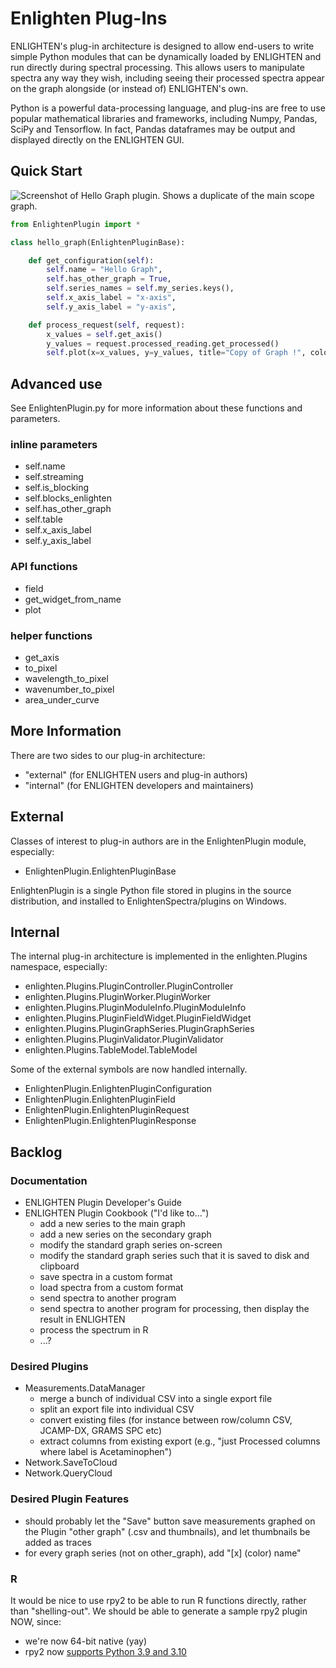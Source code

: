 # Enlighten Plug-Ins

ENLIGHTEN's plug-in architecture is designed to allow end-users to write simple 
Python modules that can be dynamically loaded by ENLIGHTEN and run directly 
during spectral processing.  This allows users to manipulate spectra any way they
wish, including seeing their processed spectra appear on the graph alongside (or
instead of) ENLIGHTEN's own.

Python is a powerful data-processing language, and plug-ins are free to use 
popular mathematical libraries and frameworks, including Numpy, Pandas, SciPy
and Tensorflow. In fact, Pandas dataframes may be output and displayed directly 
on the ENLIGHTEN GUI.

## Quick Start

![Screenshot of Hello Graph plugin. Shows a duplicate of the main scope graph.](images/hello-graph-screenshot.png)

```python
from EnlightenPlugin import *

class hello_graph(EnlightenPluginBase):

    def get_configuration(self):
        self.name = "Hello Graph",
        self.has_other_graph = True,
        self.series_names = self.my_series.keys(),
        self.x_axis_label = "x-axis",
        self.y_axis_label = "y-axis",

    def process_request(self, request):
        x_values = self.get_axis()
        y_values = request.processed_reading.get_processed()
        self.plot(x=x_values, y=y_values, title="Copy of Graph !", color="yellow")
```

## Advanced use

See EnlightenPlugin.py for more information about these functions and parameters.

### inline parameters

- self.name
- self.streaming
- self.is_blocking
- self.blocks_enlighten
- self.has_other_graph
- self.table
- self.x_axis_label
- self.y_axis_label

### API functions

- field
- get_widget_from_name
- plot

### helper functions

- get_axis
- to_pixel
- wavelength_to_pixel
- wavenumber_to_pixel
- area_under_curve

## More Information

There are two sides to our plug-in architecture:

- "external" (for ENLIGHTEN users and plug-in authors)
- "internal" (for ENLIGHTEN developers and maintainers)

## External

Classes of interest to plug-in authors are in the EnlightenPlugin module, 
especially:

- EnlightenPlugin.EnlightenPluginBase

EnlightenPlugin is a single Python file stored in plugins in the source 
distribution, and installed to EnlightenSpectra/plugins on Windows.

## Internal

The internal plug-in architecture is implemented in the enlighten.Plugins 
namespace, especially:

- enlighten.Plugins.PluginController.PluginController
- enlighten.Plugins.PluginWorker.PluginWorker
- enlighten.Plugins.PluginModuleInfo.PluginModuleInfo
- enlighten.Plugins.PluginFieldWidget.PluginFieldWidget
- enlighten.Plugins.PluginGraphSeries.PluginGraphSeries
- enlighten.Plugins.PluginValidator.PluginValidator
- enlighten.Plugins.TableModel.TableModel

Some of the external symbols are now handled internally.

- EnlightenPlugin.EnlightenPluginConfiguration
- EnlightenPlugin.EnlightenPluginField
- EnlightenPlugin.EnlightenPluginRequest
- EnlightenPlugin.EnlightenPluginResponse

## Backlog

### Documentation

- ENLIGHTEN Plugin Developer's Guide
- ENLIGHTEN Plugin Cookbook ("I'd like to...")
    - add a new series to the main graph
    - add a new series on the secondary graph
    - modify the standard graph series on-screen
    - modify the standard graph series such that it is saved to disk and clipboard
    - save spectra in a custom format
    - load spectra from a custom format
    - send spectra to another program
    - send spectra to another program for processing, then display the result in ENLIGHTEN
    - process the spectrum in R
    - ...?

### Desired Plugins

- Measurements.DataManager
    - merge a bunch of individual CSV into a single export file
    - split an export file into individual CSV
    - convert existing files (for instance between row/column CSV, JCAMP-DX, 
      GRAMS SPC etc)
    - extract columns from existing export (e.g., "just Processed columns where 
      label is Acetaminophen")
- Network.SaveToCloud
- Network.QueryCloud

### Desired Plugin Features

- should probably let the "Save" button save measurements graphed on the Plugin 
  "other graph" (.csv and thumbnails), and let thumbnails be added as traces
- for every graph series (not on other\_graph), add "[x] (color) name"

### R

It would be nice to use rpy2 to be able to run R functions directly, rather than
"shelling-out".  We should be able to generate a sample rpy2 plugin NOW, since:

- we're now 64-bit native (yay)
- rpy2 now [supports Python 3.9 and 3.10](https://github.com/rpy2/rpy2/pull/853)
